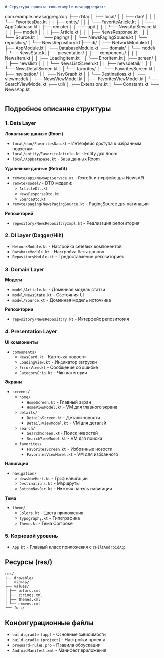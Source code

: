 ```markdown
# Структура проекта com.example.newsaggregator

```
com.example.newsaggregator/
├── data/
│   ├── local/
│   │   ├── dao/
│   │   │   └── FavoritesDao.kt
│   │   ├── entity/
│   │   │   └── FavoriteArticle.kt
│   │   └── AppDatabase.kt
│   ├── remote/
│   │   ├── api/
│   │   │   └── NewsApiService.kt
│   │   ├── model/
│   │   │   ├── Article.kt
│   │   │   ├── NewsResponse.kt
│   │   │   └── Source.kt
│   │   └── paging/
│   │       └── NewsPagingSource.kt
│   └── repository/
│       └── NewsRepository.kt
├── di/
│   ├── NetworkModule.kt
│   ├── AppModule.kt
│   └── DatabaseModule.kt
├── domain/
│   └── model/
│       └── NewsState.kt
├── presentation/
│   ├── components/
│   │   ├── NewsItem.kt
│   │   ├── LoadingItem.kt
│   │   └── ErrorItem.kt
│   ├── screen/
│   │   ├── newslist/
│   │   │   └── NewsListScreen.kt
│   │   ├── newsdetail/
│   │   │   └── NewsDetailScreen.kt
│   │   └── favorites/
│   │       └── FavoritesScreen.kt
│   ├── navigation/
│   │   ├── NavGraph.kt
│   │   └── Destinations.kt
│   └── viewmodel/
│       ├── NewsViewModel.kt
│       ├── FavoritesViewModel.kt
│       └── SearchViewModel.kt
├── util/
│   ├── Extensions.kt
│   └── Constants.kt
└── NewsApp.kt
```
```


## Подробное описание структуры

### 1. Data Layer

**Локальные данные (Room)**
- `local/dao/FavoritesDao.kt` - Интерфейс доступа к избранным новостям
- `local/entity/FavoriteArticle.kt` - Entity для Room
- `local/AppDatabase.kt` - База данных Room

**Удаленные данные (Retrofit)**
- `remote/api/NewsApiService.kt` - Retrofit интерфейс для NewsAPI
- `remote/model/` - DTO модели:
    - `ArticleDto.kt`
    - `NewsResponseDto.kt`
    - `SourceDto.kt`
- `remote/paging/NewsPagingSource.kt` - PagingSource для пагинации

**Репозиторий**
- `repository/NewsRepositoryImpl.kt` - Реализация репозитория

### 2. DI Layer (Dagger/Hilt)
- `NetworkModule.kt` - Настройка сетевых компонентов
- `DatabaseModule.kt` - Настройка базы данных
- `RepositoryModule.kt` - Предоставление репозиториев

### 3. Domain Layer
**Модели**
- `model/Article.kt` - Доменная модель статьи
- `model/NewsState.kt` - Состояния UI
- `model/Source.kt` - Доменная модель источника

**Репозитории**
- `repository/NewsRepository.kt` - Интерфейс репозитория

### 4. Presentation Layer

**UI компоненты**
- `components/`
    - `NewsCard.kt` - Карточка новости
    - `LoadingView.kt` - Индикатор загрузки
    - `ErrorView.kt` - Сообщение об ошибке
    - `CategoryChip.kt` - Чип категории

**Экраны**
- `screens/`
    - `home/`
        - `HomeScreen.kt` - Главный экран
        - `HomeViewModel.kt` - VM для главного экрана
    - `details/`
        - `DetailsScreen.kt` - Детали новости
        - `DetailsViewModel.kt` - VM для деталей
    - `search/`
        - `SearchScreen.kt` - Поиск новостей
        - `SearchViewModel.kt` - VM для поиска
    - `favorites/`
        - `FavoritesScreen.kt` - Избранные новости
        - `FavoritesViewModel.kt` - VM для избранного

**Навигация**
- `navigation/`
    - `NewsNavHost.kt` - Граф навигации
    - `Destinations.kt` - Маршруты
    - `BottomNavBar.kt` - Нижняя панель навигации

**Тема**
- `theme/`
    - `Colors.kt` - Цвета приложения
    - `Typography.kt` - Типографика
    - `Theme.kt` - Тема Compose

### 5. Корневой уровень
- `App.kt` - Главный класс приложения с `@HiltAndroidApp`

## Ресурсы (res/)

```
res/
├── drawable/
├── mipmap/
├── values/
│ ├── colors.xml
│ ├── strings.xml
│ ├── themes.xml
│ └── dimens.xml
└── font/

```

## Конфигурационные файлы
- `build.gradle (app)` - Основные зависимости
- `build.gradle (project)` - Настройки проекта
- `proguard-rules.pro` - Правила обфускации
- `AndroidManifest.xml` - Манифест приложения
